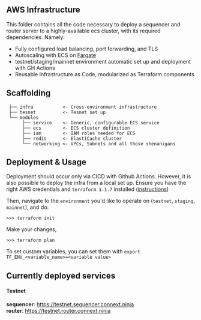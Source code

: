 ## AWS Infrastructure

This folder contains all the code necessary to deploy a sequencer and router server to a highly-available
ecs cluster, with its required dependencies. Namely:

- Fully configured load balancing, port forwarding, and TLS
- Autoscaling with ECS on [Fargate](https://aws.amazon.com/fargate/)
- testnet/staging/mainnet environment automatic set up and deployment with GH Actions
- Reusable Infrastructure as Code, modularized as Terraform components


## Scaffolding

```text
 ├── infra           <- Cross-environment infrastructure
 ├── tesnet          <- Tesnet set up 
 └── modules        
      ├── service    <- Generic, configurable ECS service
      ├── ecs        <- ECS cluster definition
      ├── iam        <- IAM roles needed for ECS
      ├── redis      <- ElastiCache cluster       
      └── networking <- VPCs, Subnets and all those shenanigans

```


## Deployment & Usage

Deployment should occur only via CICD with Github Actions. However, it is also possible to deploy the infra
from a local set up. Ensure you have the right AWS credentials and `terraform 1.1.7` installed
([instructions](https://learn.hashicorp.com/tutorials/terraform/install-cli))

Then, navigate to the `environment` you'd like to operate on (`testnet`, `staging`, `mainnet`), and do:

```shell
>>> terraform init
```

Make your changes,

```shell
>>> terraform plan
```

To set custom variables, you can set them with `export TF_ENV_<variable_name>=<variable value>`

## Currently deployed services

#### Testnet

**sequencer**: https://testnet.sequencer.connext.ninja  
**router**: https://testnet.router.connext.ninja



